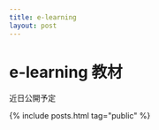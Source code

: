 ```yaml
---
title: e-learning
layout: post
---
```

# e-learning 教材

近日公開予定

{% include posts.html tag="public" %}